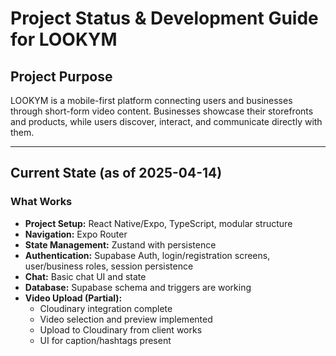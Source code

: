 # Project Status & Development Guide for LOOKYM

## Project Purpose
LOOKYM is a mobile-first platform connecting users and businesses through short-form video content. Businesses showcase their storefronts and products, while users discover, interact, and communicate directly with them.

---

## Current State (as of 2025-04-14)

### What Works
- **Project Setup:** React Native/Expo, TypeScript, modular structure
- **Navigation:** Expo Router
- **State Management:** Zustand with persistence
- **Authentication:** Supabase Auth, login/registration screens, user/business roles, session persistence
- **Chat:** Basic chat UI and state
- **Database:** Supabase schema and triggers are working
- **Video Upload (Partial):**
  - Cloudinary integration complete
  - Video selection and preview implemented
  - Upload to Cloudinary from client works
  - UI for caption/hashtags present
